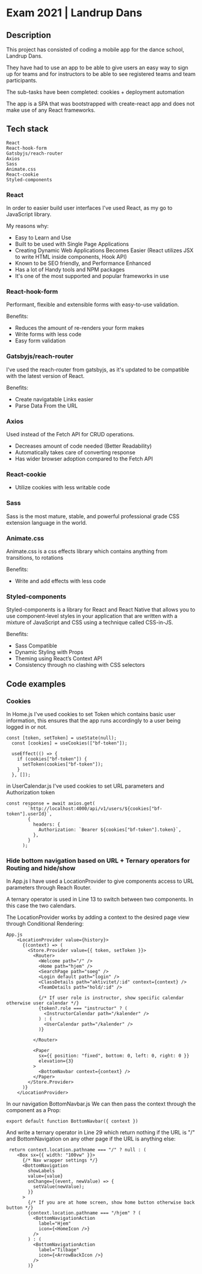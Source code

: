 # Exam 2021 | Landrup Dans

## Description

This project has consisted of coding a mobile app for the dance school, Landrup Dans.

They have had to use an app to be able to give users an easy way to sign up for teams and for instructors to be able to see registered teams and team participants.

The sub-tasks have been completed: cookies + deployment automation

The app is a SPA that was bootstrapped with create-react app and does not make use of any React frameworks.


## Tech stack

```
React
React-hook-form
Gatsbyjs/reach-router
Axios
Sass
Animate.css
React-cookie
Styled-components
```

### React

In order to easier build user interfaces I've used React, as my go to JavaScript library.

My reasons why:

- Easy to Learn and Use
- Built to be used with Single Page Applications
- Creating Dynamic Web Applications Becomes Easier
  (React utilizes JSX to write HTML inside components, Hook API)
- Known to be SEO friendly, and Performance Enhanced
- Has a lot of Handy tools and NPM packages
- It's one of the most supported and popular frameworks in use

### React-hook-form

Performant, flexible and extensible forms with easy-to-use validation.

Benefits:

- Reduces the amount of re-renders your form makes
- Write forms with less code
- Easy form validation

### Gatsbyjs/reach-router

I've used the reach-router from gatsbyjs, as it's updated to be compatible with the latest version of React.

Benefits:

- Create navigatable Links easier
- Parse Data From the URL

### Axios

Used instead of the Fetch API for CRUD operations.

- Decreases amount of code needed (Better Readability)
- Automatically takes care of converting response
- Has wider browser adoption compared to the Fetch API

### React-cookie

- Utilize cookies with less writable code

### Sass

Sass is the most mature, stable, and powerful professional grade CSS extension language in the world.

### Animate.css

Animate.css is a css effects library which contains anything from transitions, to rotations

Benefits:

- Write and add effects with less code

### Styled-components

Styled-components is a library for React and React Native that allows you to use component-level styles in your application that are written with a mixture of JavaScript and CSS using a technique called CSS-in-JS.

Benefits:

- Sass Compatible
- Dynamic Styling with Props
- Theming using React’s Context API
- Consistency through no clashing with CSS selectors

## Code examples

### Cookies

In Home.js I've used cookies to set Token which contains basic user information, this ensures that the app runs accordingly to a user being logged in or not.

```react
const [token, setToken] = useState(null);
  const [cookies] = useCookies(["bf-token"]);

  useEffect(() => {
    if (cookies["bf-token"]) {
      setToken(cookies["bf-token"]);
    }
  }, []);
```

in UserCalendar.js I've used cookies to set URL parameters and Authorization token

```react
const response = await axios.get(
        `http://localhost:4000/api/v1/users/${cookies["bf-token"].userId}`,
        {
          headers: {
            Authorization: `Bearer ${cookies["bf-token"].token}`,
          },
        }
      );
```

### Hide bottom navigation based on URL + Ternary operators for Routing and hide/show

In App.js I have used a LocationProvider to give components access to URL parameters through Reach Router.

A ternary operator is used in Line 13 to switch between two components. In this case the two calendars.

The LocationProvider works by adding a context to the desired page view through Conditional Rendering:

```react
App.js
    <LocationProvider value={history}>
      {(context) => (
        <Store.Provider value={{ token, setToken }}>
          <Router>
            <Welcome path="/" />
            <Home path="hjem" />
            <SearchPage path="soeg" />
            <Login default path="login" />
            <ClassDetails path="aktivitet/:id" context={context} />
            <TeamDetails path="hold/:id" />

            {/* If user role is instructor, show specific calendar otherwise user calendar */}
            {token?.role === "instructor" ? (
              <InstructorCalendar path="/kalender" />
            ) : (
              <UserCalendar path="/kalender" />
            )}

          </Router>

          <Paper
            sx={{ position: "fixed", bottom: 0, left: 0, right: 0 }}
            elevation={3}
          >
            <BottomNavbar context={context} />
          </Paper>
        </Store.Provider>
      )}
    </LocationProvider>
```

In our navigation BottomNavbar.js
We can then pass the context through the component as a Prop:

```react
export default function BottomNavbar({ context })
```

And write a ternary operator in Line 29 which return nothing if the URL is "/" and BottomNavigation on any other page if the URL is anything else:

```react
 return context.location.pathname === "/" ? null : (
    <Box sx={{ width: "100vw" }}>
      {/* Nav wrapper settings */}
      <BottomNavigation
        showLabels
        value={value}
        onChange={(event, newValue) => {
          setValue(newValue);
        }}
      >
        {/* If you are at home screen, show home button otherwise back button */}
        {context.location.pathname === "/hjem" ? (
          <BottomNavigationAction
            label="Hjem"
            icon={<HomeIcon />}
          />
        ) : (
          <BottomNavigationAction
            label="Tilbage"
            icon={<ArrowBackIcon />}
          />
        )}
```
